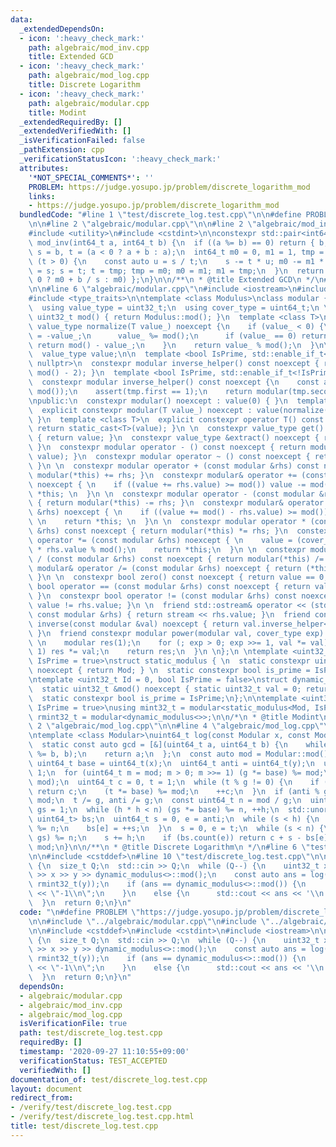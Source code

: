 ```yaml
---
data:
  _extendedDependsOn:
  - icon: ':heavy_check_mark:'
    path: algebraic/mod_inv.cpp
    title: Extended GCD
  - icon: ':heavy_check_mark:'
    path: algebraic/mod_log.cpp
    title: Discrete Logarithm
  - icon: ':heavy_check_mark:'
    path: algebraic/modular.cpp
    title: Modint
  _extendedRequiredBy: []
  _extendedVerifiedWith: []
  _isVerificationFailed: false
  _pathExtension: cpp
  _verificationStatusIcon: ':heavy_check_mark:'
  attributes:
    '*NOT_SPECIAL_COMMENTS*': ''
    PROBLEM: https://judge.yosupo.jp/problem/discrete_logarithm_mod
    links:
    - https://judge.yosupo.jp/problem/discrete_logarithm_mod
  bundledCode: "#line 1 \"test/discrete_log.test.cpp\"\n\n#define PROBLEM \"https://judge.yosupo.jp/problem/discrete_logarithm_mod\"\
    \n\n#line 2 \"algebraic/modular.cpp\"\n\n#line 2 \"algebraic/mod_inv.cpp\"\n\n\
    #include <utility>\n#include <cstdint>\n\nconstexpr std::pair<int64_t, int64_t>\
    \ mod_inv(int64_t a, int64_t b) {\n  if ((a %= b) == 0) return { b, 0 };\n  int64_t\
    \ s = b, t = (a < 0 ? a + b : a);\n  int64_t m0 = 0, m1 = 1, tmp = 0;\n  while\
    \ (t > 0) {\n    const auto u = s / t;\n    s -= t * u; m0 -= m1 * u;\n    tmp\
    \ = s; s = t; t = tmp; tmp = m0; m0 = m1; m1 = tmp;\n  }\n  return { s, (m0 <\
    \ 0 ? m0 + b / s : m0) };\n}\n\n/**\n * @title Extended GCD\n */\n#line 4 \"algebraic/modular.cpp\"\
    \n\n#line 6 \"algebraic/modular.cpp\"\n#include <iostream>\n#include <cassert>\n\
    #include <type_traits>\n\ntemplate <class Modulus>\nclass modular {\npublic:\n\
    \  using value_type = uint32_t;\n  using cover_type = uint64_t;\n \n  static constexpr\
    \ uint32_t mod() { return Modulus::mod(); }\n  template <class T>\n  static constexpr\
    \ value_type normalize(T value_) noexcept {\n    if (value_ < 0) {\n      value_\
    \ = -value_;\n      value_ %= mod();\n      if (value_ == 0) return 0;\n     \
    \ return mod() - value_;\n    }\n    return value_ % mod();\n  }\n\nprivate:\n\
    \  value_type value;\n\n  template <bool IsPrime, std::enable_if_t<IsPrime>* =\
    \ nullptr>\n  constexpr modular inverse_helper() const noexcept { return power(*this,\
    \ mod() - 2); }\n  template <bool IsPrime, std::enable_if_t<!IsPrime>* = nullptr>\n\
    \  constexpr modular inverse_helper() const noexcept {\n    const auto tmp = mod_inv(value,\
    \ mod());\n    assert(tmp.first == 1);\n    return modular(tmp.second);\n  }\n\
    \npublic:\n  constexpr modular() noexcept : value(0) { }\n  template <class T>\n\
    \  explicit constexpr modular(T value_) noexcept : value(normalize(value_)) {\
    \ }\n  template <class T>\n  explicit constexpr operator T() const noexcept {\
    \ return static_cast<T>(value); }\n \n  constexpr value_type get() const noexcept\
    \ { return value; }\n  constexpr value_type &extract() noexcept { return value;\
    \ }\n  constexpr modular operator - () const noexcept { return modular(mod() -\
    \ value); }\n  constexpr modular operator ~ () const noexcept { return inverse(*this);\
    \ }\n \n  constexpr modular operator + (const modular &rhs) const noexcept { return\
    \ modular(*this) += rhs; }\n  constexpr modular& operator += (const modular &rhs)\
    \ noexcept { \n    if ((value += rhs.value) >= mod()) value -= mod(); \n    return\
    \ *this; \n  }\n \n  constexpr modular operator - (const modular &rhs) const noexcept\
    \ { return modular(*this) -= rhs; }\n  constexpr modular& operator -= (const modular\
    \ &rhs) noexcept { \n    if ((value += mod() - rhs.value) >= mod()) value -= mod();\
    \ \n    return *this; \n  }\n \n  constexpr modular operator * (const modular\
    \ &rhs) const noexcept { return modular(*this) *= rhs; }\n  constexpr modular&\
    \ operator *= (const modular &rhs) noexcept { \n    value = (cover_type) value\
    \ * rhs.value % mod();\n    return *this;\n  }\n \n  constexpr modular operator\
    \ / (const modular &rhs) const noexcept { return modular(*this) /= rhs; }\n  constexpr\
    \ modular& operator /= (const modular &rhs) noexcept { return (*this) *= inverse(rhs);\
    \ }\n \n  constexpr bool zero() const noexcept { return value == 0; }\n  constexpr\
    \ bool operator == (const modular &rhs) const noexcept { return value == rhs.value;\
    \ }\n  constexpr bool operator != (const modular &rhs) const noexcept { return\
    \ value != rhs.value; }\n \n  friend std::ostream& operator << (std::ostream &stream,\
    \ const modular &rhs) { return stream << rhs.value; }\n  friend constexpr modular\
    \ inverse(const modular &val) noexcept { return val.inverse_helper<Modulus::is_prime>();\
    \ }\n  friend constexpr modular power(modular val, cover_type exp) noexcept {\
    \ \n    modular res(1);\n    for (; exp > 0; exp >>= 1, val *= val) if (exp &\
    \ 1) res *= val;\n    return res;\n  }\n \n};\n \ntemplate <uint32_t Mod, bool\
    \ IsPrime = true>\nstruct static_modulus { \n  static constexpr uint32_t mod()\
    \ noexcept { return Mod; } \n  static constexpr bool is_prime = IsPrime;\n};\n\
    \ntemplate <uint32_t Id = 0, bool IsPrime = false>\nstruct dynamic_modulus {\n\
    \  static uint32_t &mod() noexcept { static uint32_t val = 0; return val; }\n\
    \  static constexpr bool is_prime = IsPrime;\n};\n\ntemplate <uint32_t Mod, bool\
    \ IsPrime = true>\nusing mint32_t = modular<static_modulus<Mod, IsPrime>>;\nusing\
    \ rmint32_t = modular<dynamic_modulus<>>;\n\n/*\n * @title Modint\n */\n#line\
    \ 2 \"algebraic/mod_log.cpp\"\n\n#line 4 \"algebraic/mod_log.cpp\"\n#include <unordered_map>\n\
    \ntemplate <class Modular>\nuint64_t log(const Modular x, const Modular y) {\n\
    \  static const auto gcd = [&](uint64_t a, uint64_t b) {\n    while (b != 0) std::swap(a\
    \ %= b, b);\n    return a;\n  };\n  const auto mod = Modular::mod();\n  const\
    \ uint64_t base = uint64_t(x);\n  uint64_t anti = uint64_t(y);\n  uint64_t g =\
    \ 1;\n  for (uint64_t m = mod; m > 0; m >>= 1) (g *= base) %= mod;\n  g = gcd(g,\
    \ mod);\n  uint64_t c = 0, t = 1;\n  while (t % g != 0) {\n    if (t == anti)\
    \ return c;\n    (t *= base) %= mod;\n    ++c;\n  }\n  if (anti % g != 0) return\
    \ mod;\n  t /= g, anti /= g;\n  const uint64_t n = mod / g;\n  uint64_t h = 0,\
    \ gs = 1;\n  while (h * h < n) (gs *= base) %= n, ++h;\n  std::unordered_map<uint64_t,\
    \ uint64_t> bs;\n  uint64_t s = 0, e = anti;\n  while (s < h) {\n    (e *= base)\
    \ %= n;\n    bs[e] = ++s;\n  }\n  s = 0, e = t;\n  while (s < n) {\n    (e *=\
    \ gs) %= n;\n    s += h;\n    if (bs.count(e)) return c + s - bs[e];\n  }\n  return\
    \ mod;\n}\n\n/**\n * @title Discrete Logarithm\n */\n#line 6 \"test/discrete_log.test.cpp\"\
    \n\n#include <cstddef>\n#line 10 \"test/discrete_log.test.cpp\"\n\nint main()\
    \ {\n  size_t Q;\n  std::cin >> Q;\n  while (Q--) {\n    uint32_t x, y;\n    std::cin\
    \ >> x >> y >> dynamic_modulus<>::mod();\n    const auto ans = log(rmint32_t(x),\
    \ rmint32_t(y));\n    if (ans == dynamic_modulus<>::mod()) {\n      std::cout\
    \ << \"-1\\n\";\n    }\n    else {\n      std::cout << ans << '\\n';\n    }\n\
    \  }\n  return 0;\n}\n"
  code: "\n#define PROBLEM \"https://judge.yosupo.jp/problem/discrete_logarithm_mod\"\
    \n\n#include \"../algebraic/modular.cpp\"\n#include \"../algebraic/mod_log.cpp\"\
    \n\n#include <cstddef>\n#include <cstdint>\n#include <iostream>\n\nint main()\
    \ {\n  size_t Q;\n  std::cin >> Q;\n  while (Q--) {\n    uint32_t x, y;\n    std::cin\
    \ >> x >> y >> dynamic_modulus<>::mod();\n    const auto ans = log(rmint32_t(x),\
    \ rmint32_t(y));\n    if (ans == dynamic_modulus<>::mod()) {\n      std::cout\
    \ << \"-1\\n\";\n    }\n    else {\n      std::cout << ans << '\\n';\n    }\n\
    \  }\n  return 0;\n}\n"
  dependsOn:
  - algebraic/modular.cpp
  - algebraic/mod_inv.cpp
  - algebraic/mod_log.cpp
  isVerificationFile: true
  path: test/discrete_log.test.cpp
  requiredBy: []
  timestamp: '2020-09-27 11:10:55+09:00'
  verificationStatus: TEST_ACCEPTED
  verifiedWith: []
documentation_of: test/discrete_log.test.cpp
layout: document
redirect_from:
- /verify/test/discrete_log.test.cpp
- /verify/test/discrete_log.test.cpp.html
title: test/discrete_log.test.cpp
---
```

